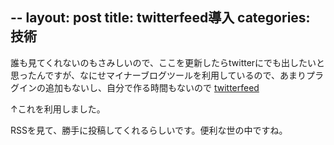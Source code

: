 --
layout: post
title: twitterfeed導入
categories: 技術
--

誰も見てくれないのもさみしいので、ここを更新したらtwitterにでも出したいと思ったんですが、なにせマイナーブログツールを利用しているので、あまりプラグインの追加もないし、自分で作る時間もないので
<a href="http://twitterfeed.com" target="_blank">twitterfeed</a>

↑これを利用しました。

RSSを見て、勝手に投稿してくれるらしいです。便利な世の中ですね。
